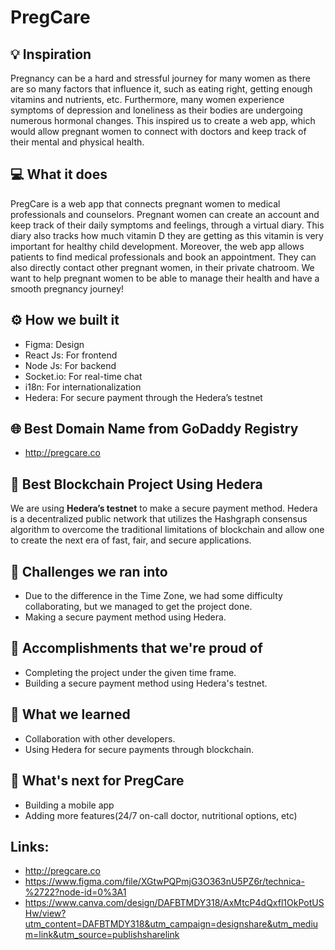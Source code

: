 # PregCare

## 💡 Inspiration

Pregnancy can be a hard and stressful journey for many women as there are so many factors that influence it, such as eating right, getting enough vitamins and nutrients, etc. Furthermore, many women experience symptoms of depression and loneliness as their bodies are undergoing numerous hormonal changes. This inspired us to create a web app, which would allow pregnant women to connect with doctors and keep track of their mental and physical health.

## 💻 What it does

PregCare is a web app that connects pregnant women to medical professionals and counselors. Pregnant women can create an account and keep track of their daily symptoms and feelings, through a virtual diary. This diary also tracks how much vitamin D they are getting as this vitamin is very important for healthy child development. Moreover, the web app allows patients to find medical professionals and book an appointment. They can also directly contact other pregnant women, in their private chatroom. We want to help pregnant women to be able to manage their health and have a smooth pregnancy journey!

 <!-- web app connecting doctors & patients during pregnancy. Pregnancy diary that communicates directly with the doctor. Also helps pregnant women to manage depressive symptoms and combat vitamin D deficiency -->

## ⚙️ How we built it

- Figma: Design
- React Js: For frontend
- Node Js: For backend
- Socket.io: For real-time chat
- i18n: For internationalization
- Hedera: For secure payment through the Hedera’s testnet

## 🌐 Best Domain Name from GoDaddy Registry

- http://pregcare.co

## 🔐 Best Blockchain Project Using Hedera

We are using **Hedera’s testnet** to make a secure payment method. Hedera is a decentralized public network that utilizes the Hashgraph consensus algorithm to overcome the traditional limitations of blockchain and allow one to create the next era of fast, fair, and secure applications.

## 🧠 Challenges we ran into

- Due to the difference in the Time Zone, we had some difficulty collaborating, but we managed to get the project done.
- Making a secure payment method using Hedera.

## 🏅 Accomplishments that we're proud of

- Completing the project under the given time frame.
- Building a secure payment method using Hedera's testnet.

## 📖 What we learned

- Collaboration with other developers.
- Using Hedera for secure payments through blockchain.

## 🚀 What's next for PregCare

- Building a mobile app
- Adding more features(24/7 on-call doctor, nutritional options, etc)

## Links:

- http://pregcare.co
- https://www.figma.com/file/XGtwPQPmjG3O363nU5PZ6r/technica-%2722?node-id=0%3A1
- https://www.canva.com/design/DAFBTMDY318/AxMtcP4dQxfl1OkPotUSHw/view?utm_content=DAFBTMDY318&utm_campaign=designshare&utm_medium=link&utm_source=publishsharelink

<!-- Crypto Wllet Address: 0xf0D542983C2C75F32F23315D449374E9ab5A6A12 -->
